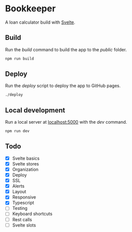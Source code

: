 # Bookkeeper

A loan calculator build with [Svelte](https://svelte.dev).

## Build

Run the _build_ command to build the app to the _public_ folder.

```bash
npm run build
```

## Deploy

Run the _deploy_ script to deploy the app to GitHub pages.

```bash
./deploy
```

## Local development

Run a local server at [localhost:5000](http://localhost:5000) with the _dev_ command.

```bash
npm run dev
```

## Todo

- [x] Svelte basics
- [x] Svelte stores
- [x] Organization
- [x] Deploy
- [x] SSL
- [x] Alerts
- [x] Layout
- [x] Responsive
- [x] Typescript
- [ ] Testing
- [ ] Keyboard shortcuts
- [ ] Rest calls
- [ ] Svelte slots
